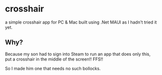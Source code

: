 # crosshair

a simple crosshair app for PC & Mac built using .Net MAUI as I hadn't tried it yet.

## Why?

Because my son had to sign into Steam to run an app that does only this, put a crosshair in the middle of the screen!! FFS!!

So I made him one that needs no such bollocks.
